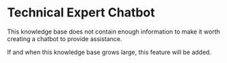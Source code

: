 # Technical Expert Chatbot

This knowledge base does not contain enough information to make it worth creating
a chatbot to provide assistance.

If and when this knowledge base grows large, this feature will be added.
